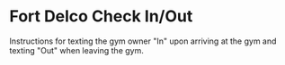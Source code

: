 # Fort Delco Check In/Out
Instructions for texting the gym owner "In" upon arriving at the gym and texting "Out" when leaving the gym.
